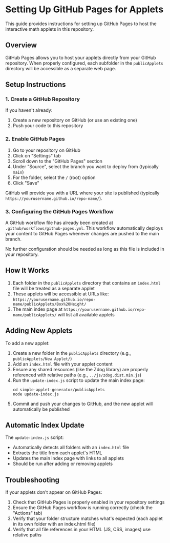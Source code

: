 # Setting Up GitHub Pages for Applets

This guide provides instructions for setting up GitHub Pages to host the interactive math applets in this repository.

## Overview

GitHub Pages allows you to host your applets directly from your GitHub repository. When properly configured, each subfolder in the `publicApplets` directory will be accessible as a separate web page.

## Setup Instructions

### 1. Create a GitHub Repository

If you haven't already:

1. Create a new repository on GitHub (or use an existing one)
2. Push your code to this repository

### 2. Enable GitHub Pages

1. Go to your repository on GitHub
2. Click on "Settings" tab
3. Scroll down to the "GitHub Pages" section
4. Under "Source", select the branch you want to deploy from (typically `main`)
5. For the folder, select the `/` (root) option
6. Click "Save"

GitHub will provide you with a URL where your site is published (typically `https://yourusername.github.io/repo-name/`).

### 3. Configuring the GitHub Pages Workflow

A GitHub workflow file has already been created at `.github/workflows/github-pages.yml`. This workflow automatically deploys your content to GitHub Pages whenever changes are pushed to the main branch.

No further configuration should be needed as long as this file is included in your repository.

## How It Works

1. Each folder in the `publicApplets` directory that contains an `index.html` file will be treated as a separate applet
2. These applets will be accessible at URLs like:
   `https://yourusername.github.io/repo-name/publicApplets/Box%20Height/`
3. The main index page at `https://yourusername.github.io/repo-name/publicApplets/` will list all available applets

## Adding New Applets

To add a new applet:

1. Create a new folder in the `publicApplets` directory (e.g., `publicApplets/New Applet/`)
2. Add an `index.html` file with your applet content
3. Ensure any shared resources (like the Zdog library) are properly referenced with relative paths (e.g., `../js/zdog.dist.min.js`)
4. Run the `update-index.js` script to update the main index page:
   ```
   cd simple-applet-generator/publicApplets
   node update-index.js
   ```
5. Commit and push your changes to GitHub, and the new applet will automatically be published

## Automatic Index Update

The `update-index.js` script:
- Automatically detects all folders with an `index.html` file
- Extracts the title from each applet's HTML
- Updates the main index page with links to all applets
- Should be run after adding or removing applets

## Troubleshooting

If your applets don't appear on GitHub Pages:

1. Check that GitHub Pages is properly enabled in your repository settings
2. Ensure the GitHub Pages workflow is running correctly (check the "Actions" tab)
3. Verify that your folder structure matches what's expected (each applet in its own folder with an index.html file)
4. Verify that all file references in your HTML (JS, CSS, images) use relative paths
